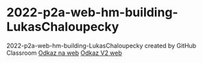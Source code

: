 # 2022-p2a-web-hm-building-LukasChaloupecky
2022-p2a-web-hm-building-LukasChaloupecky created by GitHub Classroom
[Odkaz na web](https://pslib-cz.github.io/2022-p2a-web-hm-building-LukasChaloupecky/)
[Odkaz V2 web](http://www.hmchaloupeckylukas.com/)

